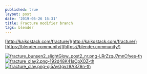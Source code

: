 ```yaml
---
published: true
layout: post
date: '2019-05-26 16:31'
title: Fracture modifier branch
tags: blender 
---
```

[http://kaikostack.com/fracture/](http://kaikostack.com/fracture/)  
[https://blender.community/](https://blender.community/)

[![fracture_bunsen2_slightGlow_post2_nr.png-LRrZzqJ7mnCfyes-th](https://i.imgur.com/0DE8NcWb.png)](https://i.imgur.com/0DE8NcW.png)
[![fracture_clay2.png-192d48K41sCpXOZ-th](https://i.imgur.com/NNbrVRvb.jpg)](https://i.imgur.com/NNbrVRv.jpg)
[![fracture_clay.png-gi5AyGgvz8A3Z9n-th](https://i.imgur.com/9eqB7Wzb.jpg)](https://i.imgur.com/9eqB7Wz.jpg)
